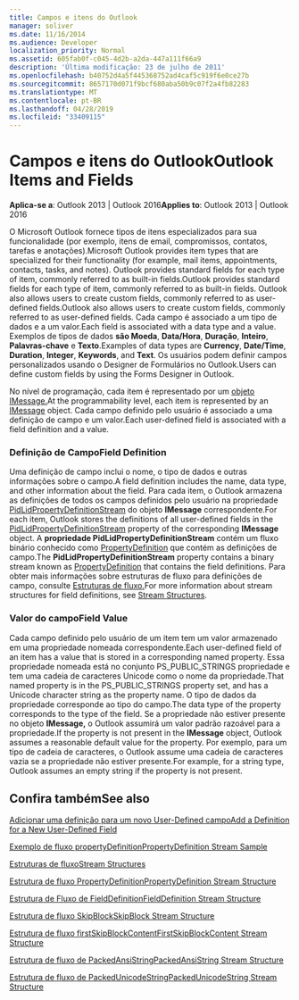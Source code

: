 ```yaml
---
title: Campos e itens do Outlook
manager: soliver
ms.date: 11/16/2014
ms.audience: Developer
localization_priority: Normal
ms.assetid: 605fab0f-c045-4d2b-a2da-447a111f66a9
description: 'Última modificação: 23 de julho de 2011'
ms.openlocfilehash: b40752d4a5f445368752ad4caf5c919f6e0ce27b
ms.sourcegitcommit: 8657170d071f9bcf680aba50b9c07f2a4fb82283
ms.translationtype: MT
ms.contentlocale: pt-BR
ms.lasthandoff: 04/28/2019
ms.locfileid: "33409115"
---
```

# <a name="outlook-items-and-fields"></a><span data-ttu-id="8fc88-103">Campos e itens do Outlook</span><span class="sxs-lookup"><span data-stu-id="8fc88-103">Outlook Items and Fields</span></span>

  
  
<span data-ttu-id="8fc88-104">**Aplica-se a**: Outlook 2013 | Outlook 2016</span><span class="sxs-lookup"><span data-stu-id="8fc88-104">**Applies to**: Outlook 2013 | Outlook 2016</span></span> 
  
<span data-ttu-id="8fc88-105">O Microsoft Outlook fornece tipos de itens especializados para sua funcionalidade (por exemplo, itens de email, compromissos, contatos, tarefas e anotações).</span><span class="sxs-lookup"><span data-stu-id="8fc88-105">Microsoft Outlook provides item types that are specialized for their functionality (for example, mail items, appointments, contacts, tasks, and notes).</span></span> <span data-ttu-id="8fc88-106">Outlook provides standard fields for each type of item, commonly referred to as built-in fields.</span><span class="sxs-lookup"><span data-stu-id="8fc88-106">Outlook provides standard fields for each type of item, commonly referred to as built-in fields.</span></span> <span data-ttu-id="8fc88-107">Outlook also allows users to create custom fields, commonly referred to as user-defined fields.</span><span class="sxs-lookup"><span data-stu-id="8fc88-107">Outlook also allows users to create custom fields, commonly referred to as user-defined fields.</span></span> <span data-ttu-id="8fc88-108">Cada campo é associado a um tipo de dados e a um valor.</span><span class="sxs-lookup"><span data-stu-id="8fc88-108">Each field is associated with a data type and a value.</span></span> <span data-ttu-id="8fc88-109">Exemplos de tipos de dados **são Moeda**, **Data/Hora**, **Duração**, **Inteiro**, **Palavras-chave** e **Texto**.</span><span class="sxs-lookup"><span data-stu-id="8fc88-109">Examples of data types are **Currency**, **Date/Time**, **Duration**, **Integer**, **Keywords**, and **Text**.</span></span> <span data-ttu-id="8fc88-110">Os usuários podem definir campos personalizados usando o Designer de Formulários no Outlook.</span><span class="sxs-lookup"><span data-stu-id="8fc88-110">Users can define custom fields by using the Forms Designer in Outlook.</span></span>
  
<span data-ttu-id="8fc88-111">No nível de programação, cada item é representado por um [objeto IMessage.](imessageimapiprop.md)</span><span class="sxs-lookup"><span data-stu-id="8fc88-111">At the programmability level, each item is represented by an [IMessage](imessageimapiprop.md) object.</span></span> <span data-ttu-id="8fc88-112">Cada campo definido pelo usuário é associado a uma definição de campo e um valor.</span><span class="sxs-lookup"><span data-stu-id="8fc88-112">Each user-defined field is associated with a field definition and a value.</span></span> 
  
### <a name="field-definition"></a><span data-ttu-id="8fc88-113">Definição de Campo</span><span class="sxs-lookup"><span data-stu-id="8fc88-113">Field Definition</span></span>

<span data-ttu-id="8fc88-114">Uma definição de campo inclui o nome, o tipo de dados e outras informações sobre o campo.</span><span class="sxs-lookup"><span data-stu-id="8fc88-114">A field definition includes the name, data type, and other information about the field.</span></span> <span data-ttu-id="8fc88-115">Para cada item, o Outlook armazena as definições de todos os campos definidos pelo usuário na propriedade [PidLidPropertyDefinitionStream](pidlidpropertydefinitionstream-canonical-property.md) do objeto **IMessage** correspondente.</span><span class="sxs-lookup"><span data-stu-id="8fc88-115">For each item, Outlook stores the definitions of all user-defined fields in the [PidLidPropertyDefinitionStream](pidlidpropertydefinitionstream-canonical-property.md) property of the corresponding **IMessage** object.</span></span> <span data-ttu-id="8fc88-116">A **propriedade PidLidPropertyDefinitionStream** contém um fluxo binário conhecido como [PropertyDefinition](propertydefinition-stream-structure.md) que contém as definições de campo.</span><span class="sxs-lookup"><span data-stu-id="8fc88-116">The **PidLidPropertyDefinitionStream** property contains a binary stream known as [PropertyDefinition](propertydefinition-stream-structure.md) that contains the field definitions.</span></span> <span data-ttu-id="8fc88-117">Para obter mais informações sobre estruturas de fluxo para definições de campo, consulte [Estruturas de fluxo.](stream-structures.md)</span><span class="sxs-lookup"><span data-stu-id="8fc88-117">For more information about stream structures for field definitions, see [Stream Structures](stream-structures.md).</span></span>
  
### <a name="field-value"></a><span data-ttu-id="8fc88-118">Valor do campo</span><span class="sxs-lookup"><span data-stu-id="8fc88-118">Field Value</span></span>

<span data-ttu-id="8fc88-119">Cada campo definido pelo usuário de um item tem um valor armazenado em uma propriedade nomeada correspondente.</span><span class="sxs-lookup"><span data-stu-id="8fc88-119">Each user-defined field of an item has a value that is stored in a corresponding named property.</span></span> <span data-ttu-id="8fc88-120">Essa propriedade nomeada está no conjunto PS_PUBLIC_STRINGS propriedade e tem uma cadeia de caracteres Unicode como o nome da propriedade.</span><span class="sxs-lookup"><span data-stu-id="8fc88-120">That named property is in the PS_PUBLIC_STRINGS property set, and has a Unicode character string as the property name.</span></span> <span data-ttu-id="8fc88-121">O tipo de dados da propriedade corresponde ao tipo do campo.</span><span class="sxs-lookup"><span data-stu-id="8fc88-121">The data type of the property corresponds to the type of the field.</span></span> <span data-ttu-id="8fc88-122">Se a propriedade não estiver presente no objeto **IMessage,** o Outlook assumirá um valor padrão razoável para a propriedade.</span><span class="sxs-lookup"><span data-stu-id="8fc88-122">If the property is not present in the **IMessage** object, Outlook assumes a reasonable default value for the property.</span></span> <span data-ttu-id="8fc88-123">Por exemplo, para um tipo de cadeia de caracteres, o Outlook assume uma cadeia de caracteres vazia se a propriedade não estiver presente.</span><span class="sxs-lookup"><span data-stu-id="8fc88-123">For example, for a string type, Outlook assumes an empty string if the property is not present.</span></span> 
  
## <a name="see-also"></a><span data-ttu-id="8fc88-124">Confira também</span><span class="sxs-lookup"><span data-stu-id="8fc88-124">See also</span></span>



[<span data-ttu-id="8fc88-125">Adicionar uma definição para um novo User-Defined campo</span><span class="sxs-lookup"><span data-stu-id="8fc88-125">Add a Definition for a New User-Defined Field</span></span>](how-to-add-a-definition-for-a-new-user-defined-field.md)
  
[<span data-ttu-id="8fc88-126">Exemplo de fluxo propertyDefinition</span><span class="sxs-lookup"><span data-stu-id="8fc88-126">PropertyDefinition Stream Sample</span></span>](propertydefinition-stream-sample.md)
  
[<span data-ttu-id="8fc88-127">Estruturas de fluxo</span><span class="sxs-lookup"><span data-stu-id="8fc88-127">Stream Structures</span></span>](stream-structures.md)
  
[<span data-ttu-id="8fc88-128">Estrutura de fluxo PropertyDefinition</span><span class="sxs-lookup"><span data-stu-id="8fc88-128">PropertyDefinition Stream Structure</span></span>](propertydefinition-stream-structure.md)
  
[<span data-ttu-id="8fc88-129">Estrutura de Fluxo de FieldDefinition</span><span class="sxs-lookup"><span data-stu-id="8fc88-129">FieldDefinition Stream Structure</span></span>](fielddefinition-stream-structure.md)
  
[<span data-ttu-id="8fc88-130">Estrutura de fluxo SkipBlock</span><span class="sxs-lookup"><span data-stu-id="8fc88-130">SkipBlock Stream Structure</span></span>](skipblock-stream-structure.md)
  
[<span data-ttu-id="8fc88-131">Estrutura de fluxo firstSkipBlockContent</span><span class="sxs-lookup"><span data-stu-id="8fc88-131">FirstSkipBlockContent Stream Structure</span></span>](firstskipblockcontent-stream-structure.md)
  
[<span data-ttu-id="8fc88-132">Estrutura de fluxo de PackedAnsiString</span><span class="sxs-lookup"><span data-stu-id="8fc88-132">PackedAnsiString Stream Structure</span></span>](packedansistring-stream-structure.md)
  
[<span data-ttu-id="8fc88-133">Estrutura de fluxo de PackedUnicodeString</span><span class="sxs-lookup"><span data-stu-id="8fc88-133">PackedUnicodeString Stream Structure</span></span>](packedunicodestring-stream-structure.md)

